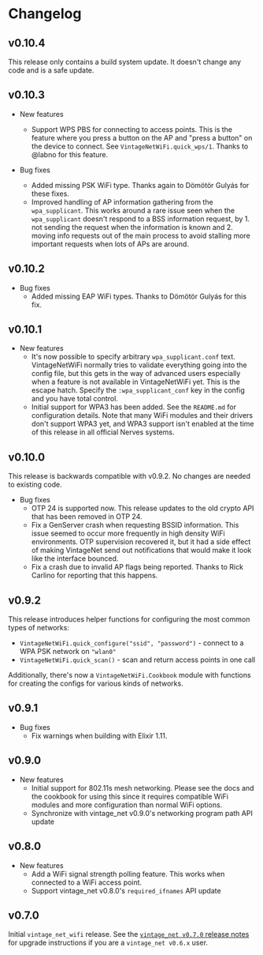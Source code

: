 # Changelog

## v0.10.4

This release only contains a build system update. It doesn't change any code and
is a safe update.

## v0.10.3

* New features
  * Support WPS PBS for connecting to access points. This is the feature where
    you press a button on the AP and "press a button" on the device to connect.
    See `VintageNetWiFi.quick_wps/1`. Thanks to @labno for this feature.

* Bug fixes
  * Added missing PSK WiFi type. Thanks again to Dömötör Gulyás for these fixes.
  * Improved handling of AP information gathering from the `wpa_supplicant`.
    This works around a rare issue seen when the `wpa_supplicant` doesn't
    respond to a BSS information request, by 1. not sending the request when the
    information is known and 2. moving info requests out of the main process to
    avoid stalling more important requests when lots of APs are around.

## v0.10.2

* Bug fixes
  * Added missing EAP WiFi types. Thanks to Dömötör Gulyás for this fix.

## v0.10.1

* New features
  * It's now possible to specify arbitrary `wpa_supplicant.conf` text.
    VintageNetWiFi normally tries to validate everything going into the config
    file, but this gets in the way of advanced users especially when a feature
    is not available in VintageNetWiFi yet. This is the escape hatch. Specify
    the `:wpa_supplicant_conf` key in the config and you have total control.
  * Initial support for WPA3 has been added. See the `README.md` for
    configuration details. Note that many WiFi modules and their drivers don't
    support WPA3 yet, and WPA3 support isn't enabled at the time of this release
    in all official Nerves systems.

## v0.10.0

This release is backwards compatible with v0.9.2. No changes are needed to
existing code.

* Bug fixes
  * OTP 24 is supported now. This release updates to the old crypto API that has
    been removed in OTP 24.
  * Fix a GenServer crash when requesting BSSID information. This issue seemed
    to occur more frequently in high density WiFi environments. OTP supervision
    recovered it, but it had a side effect of making VintageNet send out
    notifications that would make it look like the interface bounced.
  * Fix a crash due to invalid AP flags being reported. Thanks to Rick Carlino
    for reporting that this happens.

## v0.9.2

This release introduces helper functions for configuring the most common types
of networks:

  * `VintageNetWiFi.quick_configure("ssid", "password")` - connect to a WPA PSK
    network on `"wlan0"`
  * `VintageNetWiFi.quick_scan()` - scan and return access points in one call

Additionally, there's now a `VintageNetWiFi.Cookbook` module with functions for
creating the configs for various kinds of networks.

## v0.9.1

* Bug fixes
  * Fix warnings when building with Elixir 1.11.

## v0.9.0

* New features
  * Initial support for 802.11s mesh networking. Please see the docs and the
    cookbook for using this since it requires compatible WiFi modules and more
    configuration than normal WiFi options.
  * Synchronize with vintage_net v0.9.0's networking program path API update

## v0.8.0

* New features
  * Add a WiFi signal strength polling feature. This works when connected to a
    WiFi access point.
  * Support vintage_net v0.8.0's `required_ifnames` API update

## v0.7.0

Initial `vintage_net_wifi` release. See the [`vintage_net v0.7.0` release
notes](https://github.com/nerves-networking/vintage_net/releases/tag/v0.7.0)
for upgrade instructions if you are a `vintage_net v0.6.x` user.

